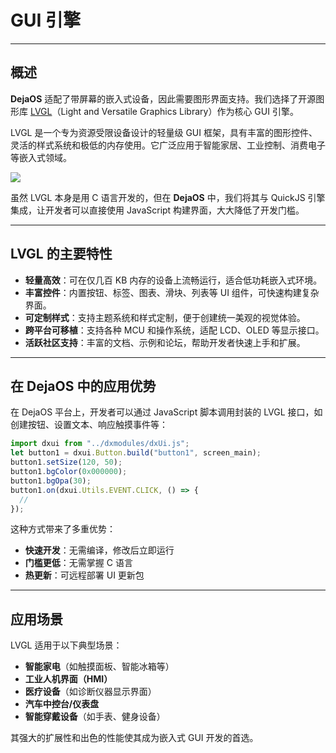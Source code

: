 # GUI 引擎

---

## 概述

**DejaOS** 适配了带屏幕的嵌入式设备，因此需要图形界面支持。我们选择了开源图形库 [LVGL](https://lvgl.io/)（Light and Versatile Graphics Library）作为核心 GUI 引擎。

LVGL 是一个专为资源受限设备设计的轻量级 GUI 框架，具有丰富的图形控件、灵活的样式系统和极低的内存使用。它广泛应用于智能家居、工业控制、消费电子等嵌入式领域。

![](/img/lvgl.png)

虽然 LVGL 本身是用 C 语言开发的，但在 **DejaOS** 中，我们将其与 QuickJS 引擎集成，让开发者可以直接使用 JavaScript 构建界面，大大降低了开发门槛。

---

## LVGL 的主要特性

- **轻量高效**：可在仅几百 KB 内存的设备上流畅运行，适合低功耗嵌入式环境。
- **丰富控件**：内置按钮、标签、图表、滑块、列表等 UI 组件，可快速构建复杂界面。
- **可定制样式**：支持主题系统和样式定制，便于创建统一美观的视觉体验。
- **跨平台可移植**：支持各种 MCU 和操作系统，适配 LCD、OLED 等显示接口。
- **活跃社区支持**：丰富的文档、示例和论坛，帮助开发者快速上手和扩展。

---

## 在 DejaOS 中的应用优势

在 DejaOS 平台上，开发者可以通过 JavaScript 脚本调用封装的 LVGL 接口，如创建按钮、设置文本、响应触摸事件等：

```js
import dxui from "../dxmodules/dxUi.js";
let button1 = dxui.Button.build("button1", screen_main);
button1.setSize(120, 50);
button1.bgColor(0x000000);
button1.bgOpa(30);
button1.on(dxui.Utils.EVENT.CLICK, () => {
  //
});
```

这种方式带来了多重优势：

- **快速开发**：无需编译，修改后立即运行
- **门槛更低**：无需掌握 C 语言
- **热更新**：可远程部署 UI 更新包

---

## 应用场景

LVGL 适用于以下典型场景：

- **智能家电**（如触摸面板、智能冰箱等）
- **工业人机界面（HMI）**
- **医疗设备**（如诊断仪器显示界面）
- **汽车中控台/仪表盘**
- **智能穿戴设备**（如手表、健身设备）

其强大的扩展性和出色的性能使其成为嵌入式 GUI 开发的首选。
